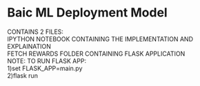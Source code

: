 # Baic ML Deployment Model
CONTAINS 2 FILES:<br/>
IPYTHON NOTEBOOK CONTAINING THE IMPLEMENTATION AND EXPLAINATION <br/>
FETCH REWARDS FOLDER CONTAINING FLASK APPLICATION <br/>
NOTE: TO RUN FLASK APP:<br/>
1)set FLASK_APP=main.py<br/>
2)flask run<br/>
